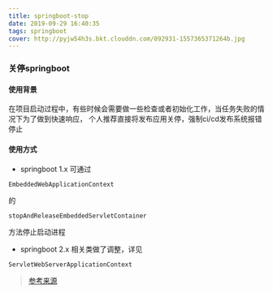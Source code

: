```yaml
---
title: springboot-stop
date: 2019-09-29 16:40:35
tags: springboot
cover: http://pyjw54h3s.bkt.clouddn.com/092931-1557365371264b.jpg
---
```


### 关停springboot

#### 使用背景
在项目启动过程中，有些时候会需要做一些检查或者初始化工作，当任务失败的情况下为了做到快速响应，
个人推荐直接将发布应用关停，强制ci/cd发布系统报错停止

#### 使用方式
* springboot 1.x
可通过
```
EmbeddedWebApplicationContext
```
的
```
stopAndReleaseEmbeddedServletContainer
```
方法停止启动进程

* springboot 2.x
相关类做了调整，详见
```
ServletWebServerApplicationContext
```


> [参考来源](http://www.ciphermagic.cn/spring-boot-auto-stop.html)